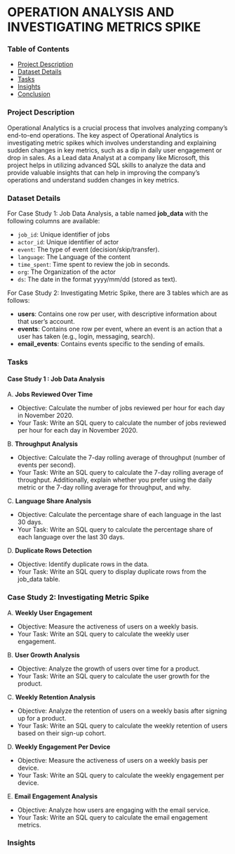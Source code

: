 # OPERATION ANALYSIS AND INVESTIGATING METRICS SPIKE

### Table of Contents

- [Project Description](#project-description)
- [Dataset Details](#dataset-details)
- [Tasks](#tasks)
- [Insights](#insights)
- [Conclusion](#conclusion)

### Project Description

Operational Analytics is a crucial process that involves analyzing company’s end-to-end operations. The key aspect of Operational Analytics is investigating metric spikes which involves understanding and explaining sudden changes in key metrics, such as a dip in daily user engagement or drop in sales. As a Lead data Analyst at a company like Microsoft, this project helps in utilizing advanced SQL skills to analyze the data and provide valuable insights that can help in improving the company’s operations and understand sudden changes in key metrics.

### Dataset Details

For Case Study 1: Job Data Analysis, a table named **job_data** with the following columns are available:
- `job_id`: Unique identifier of jobs
- `actor_id`: Unique identifier of actor
- `event`: The type of event (decision/skip/transfer).
- `language`: The Language of the content
- `time_spent`: Time spent to review the job in seconds.
- `org`: The Organization of the actor
- `ds`: The date in the format yyyy/mm/dd (stored as text).
  
For Case Study 2: Investigating Metric Spike, there are 3 tables which are as follows:
- **users**: Contains one row per user, with descriptive information about that user’s account.
- **events**: Contains one row per event, where an event is an action that a user has taken (e.g., login, messaging, search).
- **email_events**: Contains events specific to the sending of emails.

### Tasks 

#### Case Study 1 : Job Data Analysis

A. **Jobs Reviewed Over Time**
   - Objective: Calculate the number of jobs reviewed per hour for each day in November 2020.
   - Your Task: Write an SQL query to calculate the number of jobs reviewed per hour for each day in November 2020.
     
B. **Throughput Analysis**
   - Objective: Calculate the 7-day rolling average of throughput (number of events per second).
   - Your Task: Write an SQL query to calculate the 7-day rolling average of throughput. Additionally, explain whether you prefer using the daily metric or the 7-day rolling average for throughput, and why.
     
C. **Language Share Analysis**
   - Objective: Calculate the percentage share of each language in the last 30 days.
   - Your Task: Write an SQL query to calculate the percentage share of each language over the last 30 days.
     
D. **Duplicate Rows Detection**
   - Objective: Identify duplicate rows in the data.
   - Your Task: Write an SQL query to display duplicate rows from the job_data table.

### Case Study 2: Investigating Metric Spike
A. **Weekly User Engagement**
   - Objective: Measure the activeness of users on a weekly basis.
   - Your Task: Write an SQL query to calculate the weekly user engagement.
     
B. **User Growth Analysis**
   - Objective: Analyze the growth of users over time for a product.
   - Your Task: Write an SQL query to calculate the user growth for the product.
     
C. **Weekly Retention Analysis**
   - Objective: Analyze the retention of users on a weekly basis after signing up for a product.
   - Your Task: Write an SQL query to calculate the weekly retention of users based on their sign-up cohort.
     
D. **Weekly Engagement Per Device**
   - Objective: Measure the activeness of users on a weekly basis per device.
   - Your Task: Write an SQL query to calculate the weekly engagement per device.
     
E. **Email Engagement Analysis**
   - Objective: Analyze how users are engaging with the email service.
   - Your Task: Write an SQL query to calculate the email engagement metrics.

### Insights

